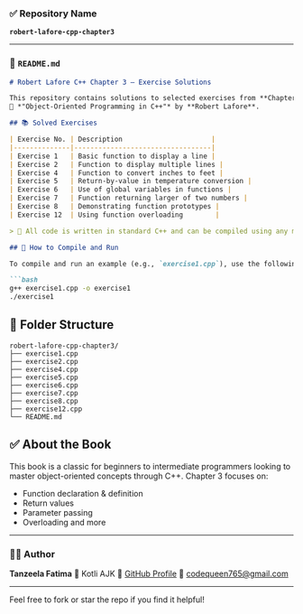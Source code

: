 ### ✅ Repository Name

**`robert-lafore-cpp-chapter3`**

---

### 📄 `README.md`

````markdown
# Robert Lafore C++ Chapter 3 – Exercise Solutions

This repository contains solutions to selected exercises from **Chapter 3: Functions and References** of the book  
📘 *"Object-Oriented Programming in C++"* by **Robert Lafore**.

## 📚 Solved Exercises

| Exercise No. | Description                      |
|--------------|----------------------------------|
| Exercise 1   | Basic function to display a line |
| Exercise 2   | Function to display multiple lines |
| Exercise 4   | Function to convert inches to feet |
| Exercise 5   | Return-by-value in temperature conversion |
| Exercise 6   | Use of global variables in functions |
| Exercise 7   | Function returning larger of two numbers |
| Exercise 8   | Demonstrating function prototypes |
| Exercise 12  | Using function overloading        |

> 📌 All code is written in standard C++ and can be compiled using any modern compiler like `g++`, `clang++`, or MSVC.

## 🚀 How to Compile and Run

To compile and run an example (e.g., `exercise1.cpp`), use the following command:

```bash
g++ exercise1.cpp -o exercise1
./exercise1
````

## 📁 Folder Structure

```
robert-lafore-cpp-chapter3/
├── exercise1.cpp
├── exercise2.cpp
├── exercise4.cpp
├── exercise5.cpp
├── exercise6.cpp
├── exercise7.cpp
├── exercise8.cpp
├── exercise12.cpp
└── README.md
```

## ✅ About the Book

This book is a classic for beginners to intermediate programmers looking to master object-oriented concepts through C++. Chapter 3 focuses on:

* Function declaration & definition
* Return values
* Parameter passing
* Overloading and more

---

### 🙋‍♀️ Author

**Tanzeela Fatima**
📍 Kotli AJK
🔗 [GitHub Profile](https://github.com/Fatima-progmmer)
📧 [codequeen765@gmail.com](mailto:codequeen765@gmail.com)

---

Feel free to fork or star the repo if you find it helpful!

```
